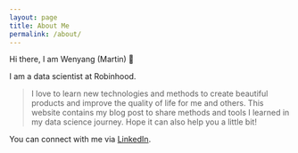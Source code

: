 ```yaml
---
layout: page
title: About Me
permalink: /about/
---
```


Hi there, I am Wenyang (Martin) 👋

I am a data scientist at Robinhood. 

> I love to learn new technologies and methods to create beautiful products and improve the quality of life for me and others. This website contains my blog post to share methods and tools I learned in my data science journey. Hope it can also help you a little bit!

You can connect with me via [LinkedIn](https://www.linkedin.com/in/wenyang-pan/).

